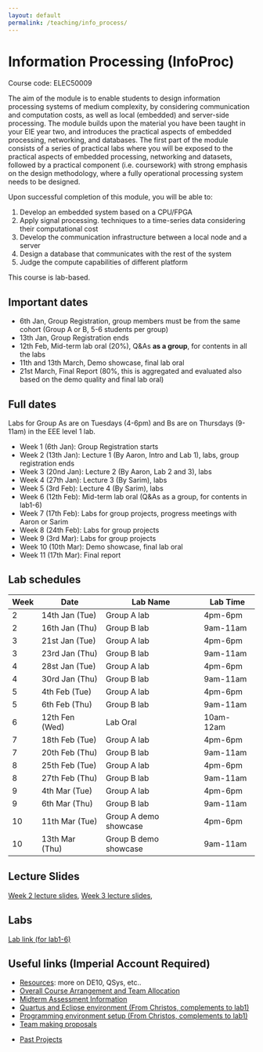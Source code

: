 ```yaml
---
layout: default
permalink: /teaching/info_process/
---
```


# Information Processing (InfoProc)

Course code: ELEC50009

The aim of the module is to enable students to design information processing systems of medium complexity, by considering communication and computation costs, as well as local (embedded) and server-side processing. The module builds upon the material you have been taught in your EIE year two, and introduces the practical aspects of embedded processing, networking, and databases. The first part of the module consists of a series of practical labs where you will be exposed to the practical aspects of embedded processing, networking and datasets, followed by a practical component (i.e. coursework) with strong emphasis on the design methodology, where a fully operational processing system needs to be designed.

Upon successful completion of this module, you will be able to:

1. Develop an embedded system based on a CPU/FPGA
2. Apply signal processing. techniques to a time-series data considering their computational cost
3. Develop the communication infrastructure between a local node and a server
4. Design a database that communicates with the rest of the system
5. Judge the compute capabilities of different platform

This course is lab-based.

## Important dates

- 6th Jan, Group Registration, group members must be from the same cohort (Group A or B, 5-6 students per group)
- 13th Jan, Group Registration ends
- 12th Feb, Mid-term lab oral (20%), Q\&As **as a group**, for contents in all the labs
- 11th and 13th March, Demo showcase, final lab oral
- 21st March, Final Report (80%, this is aggregated and evaluated also based on the demo quality and final lab oral)


## Full dates

Labs for Group As are on Tuesdays (4-6pm) and Bs are on Thursdays (9-11am) in the EEE level 1 lab.

- Week 1 (6th Jan): Group Registration starts
- Week 2 (13th Jan): Lecture 1 (By Aaron, Intro and Lab 1), labs, group registration ends
- Week 3 (20nd Jan): Lecture 2 (By Aaron, Lab 2 and 3), labs
- Week 4 (27th Jan): Lecture 3 (By Sarim), labs
- Week 5 (3rd Feb): Lecture 4 (By Sarim), labs
- Week 6 (12th Feb): Mid-term lab oral (Q\&As as a group, for contents in lab1-6)
- Week 7 (17th Feb): Labs for group projects, progress meetings with Aaron or Sarim
- Week 8 (24th Feb): Labs for group projects
- Week 9 (3rd Mar): Labs for group projects
- Week 10 (10th Mar): Demo showcase, final lab oral
- Week 11 (17th Mar): Final report

## Lab schedules

| Week       | Date           | Lab Name   | Lab Time |
|------------|----------------|-------------|----------|
| 2          | 14th Jan (Tue) | Group A lab | 4pm-6pm  |
| 2          | 16th Jan (Thu) | Group B lab | 9am-11am |
| 3          | 21st Jan (Tue) | Group A lab | 4pm-6pm  |
| 3          | 23rd Jan (Thu) | Group B lab | 9am-11am |
| 4          | 28st Jan (Tue) | Group A lab | 4pm-6pm  |
| 4          | 30rd Jan (Thu) | Group B lab | 9am-11am |
| 5          | 4th Feb (Tue)  | Group A lab | 4pm-6pm  |
| 5          | 6th Feb (Thu)  | Group B lab | 9am-11am |
| 6          | 12th Fen (Wed) | Lab Oral	  | 10am-12am|
| 7          | 18th Feb (Tue) | Group A lab | 4pm-6pm  |
| 7          | 20th Feb (Thu) | Group B lab | 9am-11am |
| 8          | 25th Feb (Tue) | Group A lab | 4pm-6pm  |
| 8          | 27th Feb (Thu) | Group B lab | 9am-11am |
| 9          | 4th Mar (Tue)  | Group A lab | 4pm-6pm  |
| 9          | 6th Mar (Thu)  | Group B lab | 9am-11am |
| 10         | 11th Mar (Tue) | Group A demo showcase | 4pm-6pm  |
| 10         | 13th Mar (Thu) | Group B demo showcase | 9am-11am |


## Lecture Slides

<a href="../../assets/pdf/ip/week2.pdf">Week 2 lecture slides</a>,
<a href="../../assets/pdf/ip/week3.pdf">Week 3 lecture slides</a>,

## Labs

[Lab link (for lab1-6)](https://github.com/Aaron-Zhao123/ELEC50009)

## Useful links (Imperial Account Required)

* [Resources](https://imperiallondon-my.sharepoint.com/:f:/g/personal/yz10513_ic_ac_uk/EivuqpDvIqpJnvKFal8l7I4Bw8KMjnE3AYVUQ2jDFldXQQ?e=5xNzy5): more on DE10, QSys, etc..
* [Overall Course Arrangement and Team Allocation](https://imperiallondon-my.sharepoint.com/:w:/g/personal/yz10513_ic_ac_uk/EeXL2vujWyNIq_rPQ5NquFoBklvbktWTtKa0k8jd9r4mGA?e=k51enx)
* [Midterm Assessment Information](https://imperiallondon-my.sharepoint.com/:w:/g/personal/yz10513_ic_ac_uk/EZYxCwA6f9pPs0P8x6jdzdQBHreRBkGsYwybCLduB35JCw?e=RNgVvM)
* [Quartus and Eclipse environment (From Christos, complements to lab1)](https://imperiallondon-my.sharepoint.com/:w:/g/personal/yz10513_ic_ac_uk/ESb3iJk6fcVGucqFmEXq3iMB25Sn5gvtCNDueLKGZdxgkg?e=cjpOZ6)
* [Programming environment setup (From Christos, complements to lab1)](https://imperiallondon-my.sharepoint.com/:w:/g/personal/yz10513_ic_ac_uk/EQ0si9jFQGZBqW0LslvhMbIB6NRpD1DT7MjzSbdgn8FduA?e=ziMSlK)
* [Team making proposals](https://docs.google.com/spreadsheets/d/1KRSMg77ZE3N7YoFPSITeJL6b88NWEAPB510MsXXQAf8/edit?usp=sharing)
<!-- * [Team allocation](https://imperiallondon-my.sharepoint.com/:x:/g/personal/yz10513_ic_ac_uk/EbvenKQySypNjTf31F2G2-oBBB08cDb1sTd7pdVTaYgAEw?e=g3LZJ5) -->
* [Past Projects](https://imperiallondon-my.sharepoint.com/:f:/g/personal/yz10513_ic_ac_uk/EvLDpTaYsSJLpkGH784W21IBuwMT3juIYGr_85FwLDbcOw?e=Ot4hcm)
